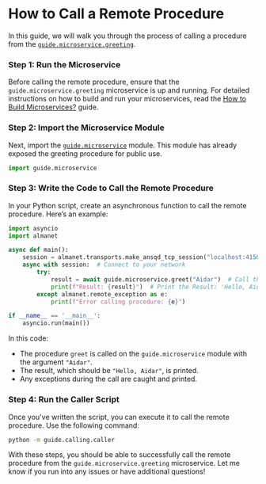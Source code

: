 # How to Call a Remote Procedure

In this guide, we will walk you through the process of calling a procedure from the [`guide.microservice.greeting`](../microservice/greeting.py).

### Step 1: Run the Microservice

Before calling the remote procedure, ensure that the `guide.microservice.greeting` microservice is up and running.
For detailed instructions on how to build and run your microservices, read the [How to Build Microservices?](../microservice/README.md) guide.

### Step 2: Import the Microservice Module

Next, import the [`guide.microservice`](../microservice/__init__.py) module. This module has already exposed the greeting procedure for public use.

```python
import guide.microservice
```

### Step 3: Write the Code to Call the Remote Procedure

In your Python script, create an asynchronous function to call the remote procedure. Here’s an example:

```python
import asyncio
import almanet

async def main():
    session = almanet.transports.make_ansqd_tcp_session("localhost:4150")
    async with session:  # Connect to your network
        try:
            result = await guide.microservice.greet("Aidar")  # Call the greeting procedure
            print(f"Result: {result}")  # Print the Result: 'Hello, Aidar'
        except almanet.remote_exception as e:
            print(f"Error calling procedure: {e}")

if __name__ == '__main__':
    asyncio.run(main())
```

In this code:

- The procedure `greet` is called on the `guide.microservice` module with the argument `"Aidar"`.
- The result, which should be `"Hello, Aidar"`, is printed.
- Any exceptions during the call are caught and printed.

### Step 4: Run the Caller Script

Once you've written the script, you can execute it to call the remote procedure. Use the following command:

```bash
python -m guide.calling.caller
```

With these steps, you should be able to successfully call the remote procedure from the `guide.microservice.greeting` microservice. Let me know if you run into any issues or have additional questions!
